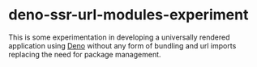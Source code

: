 # deno-ssr-url-modules-experiment

This is some experimentation in developing a universally rendered application using [Deno](https://deno.land/) without any form of bundling and url imports replacing the need for package management.
